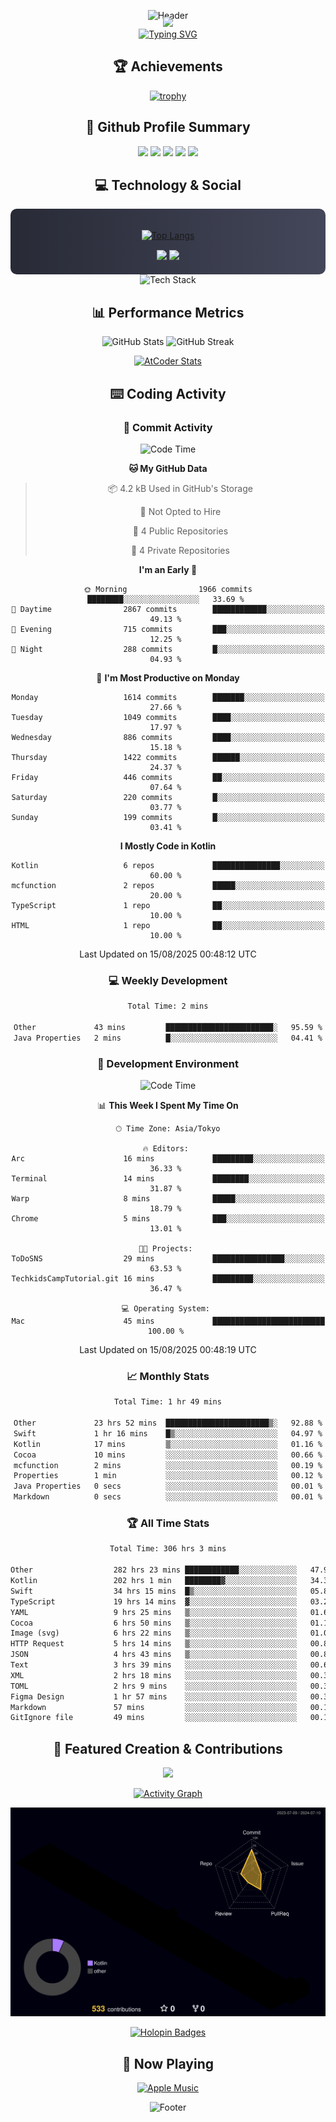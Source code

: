 <div align="center">
  
![Header](https://capsule-render.vercel.app/api?type=waving&color=gradient&customColorList=12&height=300&section=header&text=Welcome%20to%20Batapii's%20Universe&fontSize=50&animation=fadeIn&fontAlignY=40&desc=Android%20Developer%20|%20Kotlin%20LOVE%20)

<div style="margin-top: -20px;">
  <img src="https://readme-typing-svg.herokuapp.com/?lines=Crafting+Android+Experiences;Building+Tomorrow's+Apps+Today;Always+Learning,+Always+Growing&font=Fira%20Code&center=true&width=440&height=45&color=f75c7e&vCenter=true&size=22&pause=1000">
</div>

<a href="https://git.io/typing-svg">
  <img src="https://readme-typing-svg.demolab.com?font=Fira+Code&weight=600&size=28&duration=4000&pause=1000&center=true&vCenter=true&width=800&lines=Hey+there!+I'm+Batapii+%F0%9F%91%8B;Android+Developer+from+Japan+%F0%9F%87%AF%F0%9F%87%B5" alt="Typing SVG" />
</a>

## 🏆 Achievements

[![trophy](https://github-profile-trophy.vercel.app/?username=batapii&theme=onestar&no-frame=true&no-bg=true&column=8&rank=SECRET,SSS,SS,S,AAA,AA,A,B,C,?&margin-w=10&margin-h=10)](https://github.com/ryo-ma/github-profile-trophy)

## 🎯 Github Profile Summary

<div align="center">
  <img src="http://github-profile-summary-cards.vercel.app/api/cards/profile-details?username=batapii&theme=radical" />
  <img src="http://github-profile-summary-cards.vercel.app/api/cards/repos-per-language?username=batapii&theme=radical" />
  <img src="http://github-profile-summary-cards.vercel.app/api/cards/most-commit-language?username=batapii&theme=radical" />
  <img src="http://github-profile-summary-cards.vercel.app/api/cards/stats?username=batapii&theme=radical" />
  <img src="http://github-profile-summary-cards.vercel.app/api/cards/productive-time?username=batapii&theme=radical" />
</div>

## 💻 Technology & Social

<div align="center" style="background: linear-gradient(to right, #282A36, #44475A); padding: 20px; border-radius: 10px;">

[![Top Langs](https://github-readme-stats.vercel.app/api/top-langs/?username=batapii
)](https://github.com/anuraghazra/github-readme-stats)

<div style="margin-top: 15px">
<a href="https://github.com/batapii"><img src="https://img.shields.io/github/followers/batapii?style=for-the-badge&logo=github&label=Follow&color=ff6e96&labelColor=282A36"/></a>
<a href="https://twitter.com/batapii3939"><img src="https://img.shields.io/twitter/follow/batapii?style=for-the-badge&logo=twitter&color=1DA1F2&labelColor=282A36&label= Twitter"/></a>
</div>

</div>

<div align="center">
<img src="https://github-readme-tech-stack.vercel.app/api/cards?title=Tech+Stack&align=center&titleAlign=center&fontSize=20&lineHeight=10&lineCount=4&theme=github_dark&width=800&bg=%230D1117&badge=%23161B22&border=%2321262D&titleColor=%2358A6FF&line1=kotlin%2Ckotlin%2C0095D5%3Bandroid%2Candroid%2C00ff00%3Bjetpackcompose%2Cjetpack%2C4285F4%3B&line2=swift%2Cswift%2CFA7343%3Bfirebase%2Cfirebase%2CFFCA28%3Bgithub%2Cgithub%2C181717%3B&line3=typescript%2Ctypescript%2C3178C6%3Bgraphql%2Cgraphql%2CE10098%3Bsupabase%2Csupabase%2C3FCF8E%3B&line4=gradle%2Cgradle%2C02303A%3Bgitkraken%2Cgitkraken%2C179287%3Bpostman%2Cpostman%2CFF6C37%3B" alt="Tech Stack" />
</div>



## 📊 Performance Metrics

<div align="center">

![GitHub Stats](https://github-readme-stats.vercel.app/api?username=batapii&show_icons=true&theme=radical&hide_border=true&bg_color=0D1117)
![GitHub Streak](https://github-readme-streak-stats.herokuapp.com/?user=batapii&theme=radical&hide_border=true&background=0D1117)

[![AtCoder Stats](https://atcoder-readme-stats.vercel.app/stats/batapii3939?theme=dark&show_history=5&width=495)](https://github.com/iwbc-mzk/atcoder-readme-stats)

</div>

## ⌨️ Coding Activity

### 🌟 Commit Activity
<!--START_SECTION:commit-stats-->
![Code Time](http://img.shields.io/badge/Code%20Time-589%20hrs%2032%20mins-blue)

**🐱 My GitHub Data** 

> 📦 4.2 kB Used in GitHub's Storage 
 > 
> 🚫 Not Opted to Hire
 > 
> 📜 4 Public Repositories 
 > 
> 🔑 4 Private Repositories 
 > 
**I'm an Early 🐤** 

```text
🌞 Morning                1966 commits        ████████░░░░░░░░░░░░░░░░░   33.69 % 
🌆 Daytime                2867 commits        ████████████░░░░░░░░░░░░░   49.13 % 
🌃 Evening                715 commits         ███░░░░░░░░░░░░░░░░░░░░░░   12.25 % 
🌙 Night                  288 commits         █░░░░░░░░░░░░░░░░░░░░░░░░   04.93 % 
```
📅 **I'm Most Productive on Monday** 

```text
Monday                   1614 commits        ███████░░░░░░░░░░░░░░░░░░   27.66 % 
Tuesday                  1049 commits        ████░░░░░░░░░░░░░░░░░░░░░   17.97 % 
Wednesday                886 commits         ████░░░░░░░░░░░░░░░░░░░░░   15.18 % 
Thursday                 1422 commits        ██████░░░░░░░░░░░░░░░░░░░   24.37 % 
Friday                   446 commits         ██░░░░░░░░░░░░░░░░░░░░░░░   07.64 % 
Saturday                 220 commits         █░░░░░░░░░░░░░░░░░░░░░░░░   03.77 % 
Sunday                   199 commits         █░░░░░░░░░░░░░░░░░░░░░░░░   03.41 % 
```


**I Mostly Code in Kotlin** 

```text
Kotlin                   6 repos             ███████████████░░░░░░░░░░   60.00 % 
mcfunction               2 repos             █████░░░░░░░░░░░░░░░░░░░░   20.00 % 
TypeScript               1 repo              ██░░░░░░░░░░░░░░░░░░░░░░░   10.00 % 
HTML                     1 repo              ██░░░░░░░░░░░░░░░░░░░░░░░   10.00 % 
```




 Last Updated on 15/08/2025 00:48:12 UTC
<!--END_SECTION:commit-stats-->

### 💻 Weekly Development
<!--START_SECTION:wakatime-->

```txt
Total Time: 2 mins

Other             43 mins         ████████████████████████░   95.59 %
Java Properties   2 mins          █░░░░░░░░░░░░░░░░░░░░░░░░   04.41 %
```

<!--END_SECTION:wakatime-->

### 🔨 Development Environment
<!--START_SECTION:dev-stats-->
![Code Time](http://img.shields.io/badge/Code%20Time-589%20hrs%2032%20mins-blue)

📊 **This Week I Spent My Time On** 

```text
🕑︎ Time Zone: Asia/Tokyo

🔥 Editors: 
Arc                      16 mins             █████████░░░░░░░░░░░░░░░░   36.33 % 
Terminal                 14 mins             ████████░░░░░░░░░░░░░░░░░   31.87 % 
Warp                     8 mins              █████░░░░░░░░░░░░░░░░░░░░   18.79 % 
Chrome                   5 mins              ███░░░░░░░░░░░░░░░░░░░░░░   13.01 % 

🐱‍💻 Projects: 
ToDoSNS                  29 mins             ████████████████░░░░░░░░░   63.53 % 
TechkidsCampTutorial.git 16 mins             █████████░░░░░░░░░░░░░░░░   36.47 % 

💻 Operating System: 
Mac                      45 mins             █████████████████████████   100.00 % 
```


 Last Updated on 15/08/2025 00:48:19 UTC
<!--END_SECTION:dev-stats-->

### 📈 Monthly Stats
<!--START_SECTION:wakamonth-->

```txt
Total Time: 1 hr 49 mins

Other             23 hrs 52 mins  ███████████████████████▒░   92.88 %
Swift             1 hr 16 mins    █▒░░░░░░░░░░░░░░░░░░░░░░░   04.97 %
Kotlin            17 mins         ▒░░░░░░░░░░░░░░░░░░░░░░░░   01.16 %
Cocoa             10 mins         ░░░░░░░░░░░░░░░░░░░░░░░░░   00.66 %
mcfunction        2 mins          ░░░░░░░░░░░░░░░░░░░░░░░░░   00.19 %
Properties        1 min           ░░░░░░░░░░░░░░░░░░░░░░░░░   00.12 %
Java Properties   0 secs          ░░░░░░░░░░░░░░░░░░░░░░░░░   00.01 %
Markdown          0 secs          ░░░░░░░░░░░░░░░░░░░░░░░░░   00.01 %
```

<!--END_SECTION:wakamonth-->

### 🏆 All Time Stats
<!--START_SECTION:wakaalltime-->

```txt
Total Time: 306 hrs 3 mins

Other                  282 hrs 23 mins ████████████░░░░░░░░░░░░░   47.99 %
Kotlin                 202 hrs 1 min   ████████▓░░░░░░░░░░░░░░░░   34.33 %
Swift                  34 hrs 15 mins  █▒░░░░░░░░░░░░░░░░░░░░░░░   05.82 %
TypeScript             19 hrs 14 mins  ▓░░░░░░░░░░░░░░░░░░░░░░░░   03.27 %
YAML                   9 hrs 25 mins   ▒░░░░░░░░░░░░░░░░░░░░░░░░   01.60 %
Cocoa                  6 hrs 50 mins   ▒░░░░░░░░░░░░░░░░░░░░░░░░   01.16 %
Image (svg)            6 hrs 22 mins   ▒░░░░░░░░░░░░░░░░░░░░░░░░   01.08 %
HTTP Request           5 hrs 14 mins   ▒░░░░░░░░░░░░░░░░░░░░░░░░   00.89 %
JSON                   4 hrs 43 mins   ▒░░░░░░░░░░░░░░░░░░░░░░░░   00.80 %
Text                   3 hrs 39 mins   ░░░░░░░░░░░░░░░░░░░░░░░░░   00.62 %
XML                    2 hrs 18 mins   ░░░░░░░░░░░░░░░░░░░░░░░░░   00.39 %
TOML                   2 hrs 9 mins    ░░░░░░░░░░░░░░░░░░░░░░░░░   00.37 %
Figma Design           1 hr 57 mins    ░░░░░░░░░░░░░░░░░░░░░░░░░   00.33 %
Markdown               57 mins         ░░░░░░░░░░░░░░░░░░░░░░░░░   00.16 %
GitIgnore file         49 mins         ░░░░░░░░░░░░░░░░░░░░░░░░░   00.14 %
```

<!--END_SECTION:wakaalltime-->


## 🌟 Featured Creation & Contributions

<div align="center">
  <a href="https://github.com/batapii/ToDoSNS">
    <img src="https://github-readme-stats.vercel.app/api/pin/?username=batapii&repo=ToDoSNS&theme=radical&hide_border=true&bg_color=0D1117" />
  </a>

[![Activity Graph](https://github-readme-activity-graph.vercel.app/graph?username=batapii&custom_title=Contribution%20Graph&hide_border=true&theme=radical&bg_color=0D1117)](https://github.com/ashutosh00710/github-readme-activity-graph)

![3D Contrib](./profile-3d-contrib/profile-night-rainbow.svg)

[![Holopin Badges](https://holopin.me/batapii)](https://holopin.io/@batapii)

</div>

## 🎵 Now Playing

<div align="center">
  
[![Apple Music](https://music-profile.rayriffy.com/theme/dark.svg?uid=001005.6598667d2ffd4a10a4f429edd0ba24c4.1156)](https://github.com/rayriffy/apple-music-github-profile)

</div>

![Footer](https://capsule-render.vercel.app/api?type=waving&color=gradient&customColorList=12&height=100&section=footer)

</div>
